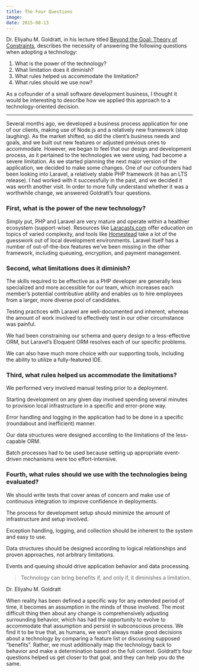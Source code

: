 ```yaml
---
title: The Four Questions
image: 
date: 2015-08-13
---
```


Dr. Eliyahu M. Goldratt, in his lecture titled [Beyond the Goal: Theory of Constraints](http://www.amazon.com/Beyond-Goal-Theory-Constraints/dp/B000ELJ9NO), describes the necessity of answering the following questions when adopting a technology:

1. What is the power of the technology?
2. What limitation does it diminish?
3. What rules helped us accommodate the limitation?
4. What rules should we use now?

As a cofounder of a small software development business, I thought it would be interesting to describe how we applied this approach to a technology-oriented decision.

<hr>

Several months ago, we developed a business process application for one of our clients, making use of Node.js and a relatively new framework (stop laughing). As the market shifted, so did the client’s business needs and goals, and we built out new features or adjusted previous ones to accommodate. However, we began to feel that our design and development process, as it pertained to the technologies we were using, had become a severe limitation. As we started planning the next major version of the application, we decided to make some changes. One of our cofounders had been looking into Laravel, a relatively stable PHP framework (it has an LTS release). I had worked with it successfully in the past, and we decided it was worth another visit. In order to more fully understand whether it was a worthwhile change, we answered Goldratt’s four questions.

### First, what is the power of the new technology?

Simply put, PHP and Laravel are very mature and operate within a healthier ecosystem (support-wise). Resources like [Laracasts.com](https://laracasts.com/) offer education on topics of varied complexity, and tools like [Homestead](http://laravel.com/docs/5.1/homestead) take a lot of the guesswork out of local development environments. Laravel itself has a number of out-of-the-box features we’ve been missing in the other framework, including queueing, encryption, and payment management.

### Second, what limitations does it diminish?

The skills required to be effective as a PHP developer are generally less specialized and more accessible for our team, which increases each member’s potential contributive ability and enables us to hire employees from a larger, more diverse pool of candidates.

Testing practices with Laravel are well-documented and inherent, whereas the amount of work involved to effectively test in our other circumstance was painful.

We had been constraining our schema and query design to a less-effective ORM, but Laravel’s Eloquent ORM resolves each of our specific problems.

We can also have much more choice with our supporting tools, including the ability to utilize a fully-featured IDE.

### Third, what rules helped us accommodate the limitations?

We performed very involved manual testing prior to a deployment.

Starting development on any given day involved spending several minutes to provision local infrastructure in a specific and error-prone way.

Error handling and logging in the application had to be done in a specific (roundabout and inefficient) manner.

Our data structures were designed according to the limitations of the less-capable ORM.

Batch processes had to be used because setting up appropriate event-driven mechanisms were too effort-intensive.

### Fourth, what rules should we use with the technologies being evaluated?

We should write tests that cover areas of concern and make use of continuous integration to improve confidence in deployments.

The process for development setup should minimize the amount of infrastructure and setup involved.

Exception handling, logging, and collection should be inherent to the system and easy to use.

Data structures should be designed according to logical relationships and proven approaches, not arbitrary limitations.

Events and queuing should drive application behavior and data processing.

>Technology can bring benefits if, and only if, it diminishes a limitation.

<div class="citation">Dr. Eliyahu M. Goldratt</div>

When reality has been defined a specific way for any extended period of time, it becomes an assumption in the minds of those involved. The most difficult thing then about any change is comprehensively adjusting surrounding behavior, which has had the opportunity to evolve to accommodate that assumption and persist in subconscious process. We find it to be true that, as humans, we won’t always make good decisions about a technology by comparing a feature list or discussing supposed “benefits”. Rather, we must additionally map the technology back to behavior and make a determination based on the full context. Goldratt’s four questions helped us get closer to that goal, and they can help you do the same.